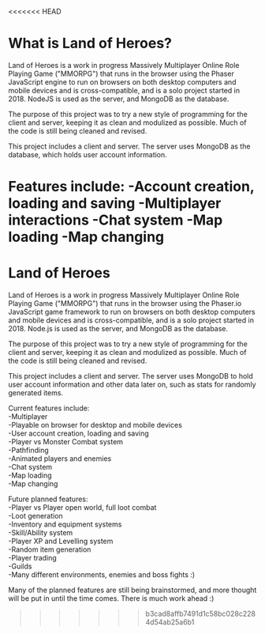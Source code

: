 <<<<<<< HEAD
# What is Land of Heroes?
Land of Heroes is a work in progress Massively Multiplayer Online Role Playing Game ("MMORPG") that runs in the browser using the Phaser JavaScript engine to run on browsers on both desktop computers and mobile devices and is cross-compatible, and is a solo project started in 2018. NodeJS is used as the server, and MongoDB as the database.

The purpose of this project was to try a new style of programming for the client and server, keeping it as clean and modulized as possible. Much of the code is still being cleaned and revised.

This project includes a client and server. The server uses MongoDB as the database, which holds user account information.

Features include:
-Account creation, loading and saving
-Multiplayer interactions
-Chat system
-Map loading
-Map changing
=======
# Land of Heroes

Land of Heroes is a work in progress Massively Multiplayer Online Role Playing Game ("MMORPG") that runs in the browser using the Phaser.io JavaScript game framework to run on browsers on both desktop computers and mobile devices and is cross-compatible, and is a solo project started in 2018. Node.js is used as the server, and MongoDB as the database.

The purpose of this project was to try a new style of programming for the client and server, keeping it as clean and modulized as possible. Much of the code is still being cleaned and revised.

This project includes a client and server. The server uses MongoDB to hold user account information and other data later on, such as stats for randomly generated items.

Current features include:  
-Multiplayer  
-Playable on browser for desktop and mobile devices  
-User account creation, loading and saving  
-Player vs Monster Combat system  
-Pathfinding  
-Animated players and enemies  
-Chat system  
-Map loading  
-Map changing  

Future planned features:  
-Player vs Player open world, full loot combat  
-Loot generation  
-Inventory and equipment systems  
-Skill/Ability system  
-Player XP and Levelling system  
-Random item generation  
-Player trading  
-Guilds  
-Many different environments, enemies and boss fights :)  

Many of the planned features are still being brainstormed, and more thought will be put in until the time comes. There is much work ahead :)
>>>>>>> b3cad8affb7491d1c58bc028c2284d54ab25a6b1
